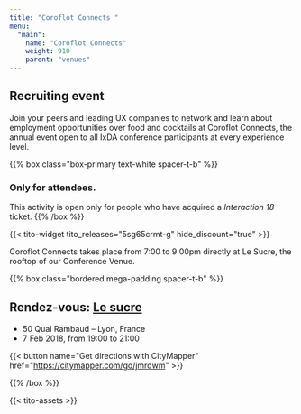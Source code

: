 ```yaml
---
title: "Coroflot Connects "
menu:
  "main":
    name: "Coroflot Connects"
    weight: 910
    parent: "venues"
---
```

## Recruiting event

Join your peers and leading UX companies to network and learn about employment opportunities over food and cocktails at Coroflot Connects, the annual event open to all IxDA conference participants at every experience level. 

{{% box class="box-primary text-white spacer-t-b" %}}
### Only for attendees.
This activity is open only for people who have acquired a *Interaction 18* ticket.
{{% /box %}}

{{< tito-widget  tito_releases="5sg65crmt-g" hide_discount="true" >}}

Coroflot Connects takes place from 7:00 to 9:00pm directly at Le Sucre, the rooftop of our Conference Venue. 

{{% box class="bordered mega-padding spacer-t-b" %}}

## Rendez-vous: [Le sucre](http://www.le-sucre.eu)
* 50 Quai Rambaud – Lyon, France
* 7 Feb 2018, from 19:00 to 21:00 

{{< button name="Get directions with CityMapper" href="https://citymapper.com/go/jmrdwm" >}}

{{% /box %}}

{{< tito-assets >}}
